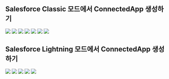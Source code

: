   
  
  ## Salesforce Classic 모드에서 ConnectedApp 생성하기    
  ![](./images/Prerequisite.03.Create-ConnectedApp-In-Classic.01.png)
  ![](./images/Prerequisite.03.Create-ConnectedApp-In-Classic.02.png)
  ![](./images/Prerequisite.03.Create-ConnectedApp-In-Classic.03.png)
  ![](./images/Prerequisite.03.Create-ConnectedApp-In-Classic.04.png)
  ![](./images/Prerequisite.03.Create-ConnectedApp-In-Classic.05.png)
  ![](./images/Prerequisite.03.Create-ConnectedApp-In-Classic.06.png)
  ![](./images/Prerequisite.03.Create-ConnectedApp-In-Classic.07.png)
  
  
  ## Salesforce Lightning 모드에서 ConnectedApp 생성하기    
  ![](./images/Prerequisite.03.Create-ConnectedApp-In-Lightning.01.png)
  ![](./images/Prerequisite.03.Create-ConnectedApp-In-Lightning.02.png)
  ![](./images/Prerequisite.03.Create-ConnectedApp-In-Lightning.03.png)
  ![](./images/Prerequisite.03.Create-ConnectedApp-In-Lightning.04.png)
  ![](./images/Prerequisite.03.Create-ConnectedApp-In-Lightning.05.png)
  
  